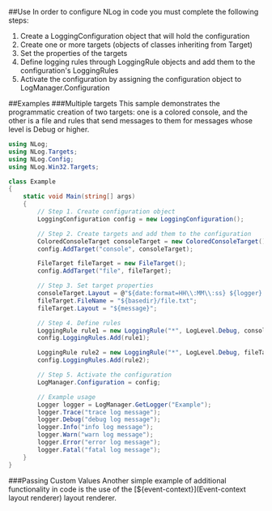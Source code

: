 ##Use
In order to configure NLog in code you must complete the following steps:
 1. Create a LoggingConfiguration object that will hold the configuration
 2. Create one or more targets (objects of classes inheriting from Target)
 3. Set the properties of the targets
 4. Define logging rules through LoggingRule objects and add them to the configuration's LoggingRules
 5. Activate the configuration by assigning the configuration object to LogManager.Configuration

##Examples
###Multiple targets
This sample demonstrates the programmatic creation of two targets: one is a colored console, and the other is a file and rules that send messages to them for messages whose level is Debug or higher.
```c#
using NLog;
using NLog.Targets;
using NLog.Config;
using NLog.Win32.Targets;

class Example
{
    static void Main(string[] args)
    {
        // Step 1. Create configuration object 
        LoggingConfiguration config = new LoggingConfiguration();

        // Step 2. Create targets and add them to the configuration 
        ColoredConsoleTarget consoleTarget = new ColoredConsoleTarget();
        config.AddTarget("console", consoleTarget);

        FileTarget fileTarget = new FileTarget();
        config.AddTarget("file", fileTarget);

        // Step 3. Set target properties 
        consoleTarget.Layout = @"${date:format=HH\\:MM\\:ss} ${logger} ${message}";
        fileTarget.FileName = "${basedir}/file.txt";
        fileTarget.Layout = "${message}";

        // Step 4. Define rules
        LoggingRule rule1 = new LoggingRule("*", LogLevel.Debug, consoleTarget);
        config.LoggingRules.Add(rule1);

        LoggingRule rule2 = new LoggingRule("*", LogLevel.Debug, fileTarget);
        config.LoggingRules.Add(rule2);

        // Step 5. Activate the configuration
        LogManager.Configuration = config;

        // Example usage
        Logger logger = LogManager.GetLogger("Example");
        logger.Trace("trace log message");
        logger.Debug("debug log message");
        logger.Info("info log message");
        logger.Warn("warn log message");
        logger.Error("error log message");
        logger.Fatal("fatal log message");
    }
}
```

###Passing Custom Values
Another simple example of additional functionality in code is the use of the [${event-context}](Event-context layout renderer) layout renderer.